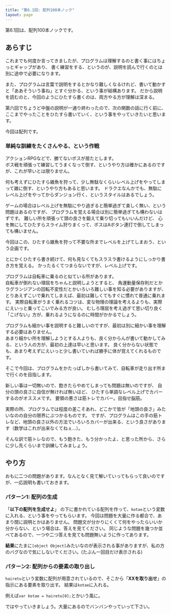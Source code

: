 ```yaml
---
title: "第6.1回: 配列100本ノック"
layout: page
---
```


<link rel="stylesheet" href="https://cdnjs.cloudflare.com/ajax/libs/codemirror/5.35.0/codemirror.css" />
<script src="https://cdnjs.cloudflare.com/ajax/libs/codemirror/5.35.0/codemirror.js"></script>
<script src="https://cdnjs.cloudflare.com/ajax/libs/codemirror/5.35.0/mode/javascript/javascript.js"></script>
<style>
    .CodeMirror { height: auto; border: 1px solid #ddd; }
    .console { border: 1px solid #333; color: rgb(48, 68, 216); padding: 0px 5px 0px 5px; }

    .answer {color: red;  }
    .hideanswer { display: none; }
    .result {font-size: large;}
    .wrong {color: red;  }
    .correct {color: rgb(0, 89, 255);  }



    .column{
        padding: 0.5em 1em;
        margin: 2em 0;
        color: #5d627b;
        background: white;
        border-top: solid 5px #5d627b;
        box-shadow: 0 3px 5px rgba(0, 0, 0, 0.22);
    }    
</style>
<link rel="stylesheet" href="https://rawgit.com/karino2/js-introduction/master/scripts/smoke.css" />
<script src="https://rawgit.com/karino2/js-introduction/master/scripts/smoke.min.js"></script>                    
<!--
  何故かこちらではglobalObjectが無い。
  <script src="https://neil.fraser.name/software/JS-Interpreter/acorn_interpreter.js"></script>
-->

<script src="https://rawgit.com/karino2/js-introduction/master/scripts/acorn.js"></script>
<script src="https://rawgit.com/karino2/js-introduction/master/scripts/interpreter.js"></script>

<script type="text/javascript" src="https://rawgit.com/karino2/js-introduction/master/scripts/env.js"></script>



<script>
var questions = [];
function aq(expect) {
    arrayAutoGeneration(expect, questions);
}



document.body.onload = function() {
  initInterpreter();


  // setupAllREPL2(5);
  setupAllQuestionsWithScnario(questions);
}
</script>

第6.1回は、配列100本ノックです。

## あらすじ

これまでも何度か言ってきましたが、プログラムは理解するのと書く事にはちょっとギャップがあり、
書く練習をする、というのが、説明を読んで行くのとは別に途中で必要になります。

また、プログラムは言葉で説明をするとかなり難しくなるけれど、書いて動かすと「ああそういう事ね」とすぐ分かる、という事が結構あります。
だから説明を読むのと、今回のようにひたすら書くのは、両方やる方が理解は深まる。

第六回でちょうど中盤の説明が一通り終わったので、次の関数の話に行く前に、ここまでやったことをひたすら書いていく、という事をやっていきたいと思います。

今回は配列です。


### 単純な訓練をたくさんやる、という作戦

アクションRPGなどで、勝てないボスが居たとします。  
ボス戦を頑張って練習してうまくなって倒す、というやり方は確かにあるのですが、これが早いとは限りません。

何も考えずにひたすら雑魚を狩って、少し無駄なくらいレベル上げをやってしまって雑に倒す、というやり方もあると思います。
ドラクエなんかでも、無駄にレベル上げをやってからダンジョン行く、というスタイルはあるでしょう。

ゲームの場合はレベル上げを無駄にやり過ぎると簡単過ぎて楽しく無い、という問題はあるのですが、
プログラムを覚える場合は別に簡単過ぎても構わないはずです。
難しい所を頑張って頭の良さを鍛えて乗り切ってもいいんだけど、
心を無にしてひたすらスライム狩りまくって、ボスはAボタン連打で倒してしまっても構いません。

今回はこの、ひたすら雑魚を狩って不要な所までレベルを上げてしまおう、という企画です。

とにかくひたすら書き続けて、何も見なくてもスラスラ書けるようにしっかり書き方を覚える。
かったるくてつまらないですが、レベル上げです。

プログラムは自転車に乗るのと似ている所があります。  
自転車が倒れない理屈をちゃんと説明しようとすると、
角運動量保存則だとかラグランジアンの回転不変性だとかいろいろ難しい事を知る必要がありますが、
とりあえずこいで乗れてしまえば、最初は難しくてもすぐに慣れて普通に乗れます。
実際自転車がうまく乗れるコツは、変な物理の理論を考えるよりも、実際にえいっと乗ってこいでみる方が良い。
むしろ理屈を考え過ぎて思い切り良く「こげない」方が、乗れるようになるのに時間がかかるでしょう。

プログラムも細かい事を説明すると難しいのですが、最初は別に細かい事を理解する必要はありません。  
あまり細かい所を理解しようとする人よりも、良く分からんが書いて動かしてみる、という人の方が、最初の上達は早いと思います。
良く分からない状態でも、あまり考えずにえいっと少し書いていれば勝手に体が覚えてくれるものです。

そこで今回は、プログラムをかたっぱしから書いてみて、自転車が走り出す所まで行くのを目指します。

新しい事は一切無いので、飽きたらやめてしまっても問題は無いのですが、
自分の頭の良さに自信が無ければ無いほど、
ひたすら単調なレベル上げでカバーするのがオススメです。
要領の悪さは筋トレでカバー。目指せ脳筋。

実際の所、プログラムでは程度の差こそあれ、どこかで皆が「地頭の良さ」みたいなのの自分の限界にぶつかるものです。
ですが、プログラムはこの手の筋トレなど、地頭の良さ以外の方法でいろいろカバーが出来る、という良さがあります（数学はこれが出来なくてねぇ…）。

そんな訳で筋トレなので、もう飽きた、もう分かったよ、と思った所から、さらに少し先くらいまで訓練してみましょう。


## やり方

おもに二つの問題があります。なんとなく見て解いていってもらって良いのですが、一応説明も書いておきます。

### パターン1: 配列の生成

「**以下の配列を生成せよ**」 の下に書かれている配列を作って、`kotae`という変数に入れる、という事をやってもらいます。
今回は問題を大量に作る都合で、あまり間に説明とかはありません。
問題文が分かりにくくて何をやったらいいか分からない、という場合は、答えを見てください。
同じような問題を幾つか並べてあるので、一つや二つ答えを見ても問題無いように作ってあります。

**結果**にたまに`[object Object]`みたいなのが表示される事がありますが、私の方のバグなので気にしないでください。(たぶん一回目だけ表示される)

### パターン2: 配列からの要素の取り出し

`hairetu`という変数に配列が用意されているので、そこから「**XXを取り出せ**」の指示にある要素を取り出す。
結果は`kotae`に入れる。

例えば`var kotae = hairetu[0];`とかいう風に。

ではやっていきましょう。大量にあるのでバンバンやっていって下さい。

<div id="autoQuestions">

</div>

<script>
function ae(arr, exp, result) { arrayElemAutoGeneration(arr, exp, result, questions); }


aq(["むぇ～～～", "コケー", "ダネ～～"]);
aq(["あじゃ", "るーしー", "ダニエル"]);
aq(["もっと", "たくさん", "要素が", "ある", "例です。", "全部で", "7個"]);
ae(["むぇ～～～", "コケー", "ダネ～～"], "hairetu[1]", "コケー");
ae(["むぇ～～～", "コケー", "ダネ～～"], "hairetu[2]", "ダネ～～");
aq(["あかさ", "ふば"]);
aq(["あかさ"]);
aq(["要素一つの例"]);
aq(["もう一回"]);
aq(["さらにもう一回"]);
ae(["あかさ"], "hairetu[0]", "あかさ");
aq(["ほげ", "いか", "ふが"]);
ae(["要素一つの例"], "hairetu[0]", "要素一つの例");
aq(["こちんこちん", "ぬっくぬく", "しゅるしゅる"]);
ae(["こちんこちん", "ぬっくぬく", "しゅるしゅる"], "hairetu[1]", "ぬっくぬく");
aq(["こーしー", "麦茶"]);
aq(["プレモル", "プリン"]);
ae(["あじゃ"], "hairetu[0]", "あじゃ");
ae(["こちんこちん", "ぬっくぬく", "しゅるしゅる"], "hairetu[0]", "こちんこちん");
aq(["数字の", "要素", 5, 6, 7]);
aq([5, 4, 3]);
aq(["5", "4", "3"]);
aq(["3"]);
aq([3]);
ae(["数字の", "要素", 5, 6, 7], "hairetu[0]", "数字の");
ae(["数字の", "要素", 5, 6, 7], "hairetu[3]", 6);
ae(["3"], "hairetu[0]", "3");
aq(["4"]);
aq([4]);
aq(["1234"]);
aq([1234]);
ae([4], "hairetu[0]", 4);
aq([10, 11, 12]);
aq(["10", "11", "12"]);
aq(["5678"]);
aq(["5678", "1234"]);
aq([5678, 1234]);
ae([3, 4], "hairetu[0]", 3);
ae([8, 7, 6], "hairetu[2]", 6);
ae([4, 3, 2, 1], "hairetu[0]", 4);
ae([4, 3, 2, 1], "hairetu[3]", 1);
ae([1, 2], "hairetu[0]", 1);
ae([1, 2, 3], "hairetu[1]", 2);
aq(["56", 78, "910", "1112", 1314]);
aq(["5", 6, 7, "8", "9", 10]);
ae(["10", "11", "12"], "hairetu[2]", "12");
ae(["10", "11", "12"], "hairetu[0]", "10");
ae(["56", 78, "910", "1112", 1314], "hairetu[1]", 78);
ae(["56", 78, "910", "1112", 1314], "hairetu[3]", "1112");

aq(["配列の中に","配列を入れる",  [1, 2]]);
aq(["配列の中に", [1, 2], "配列を入れる"]);
aq(["あ", ["え", "お"], "い", "う"]);
aq([["あ", "い"], "う", "え"]);
aq(["あ", "い",  ["か", "き", "く"], "う", "え"]);
ae(["配列の中に","配列を入れる",  [1, 2]], "hairetu[0]", "配列の中に");
ae(["配列の中に","配列を入れる",  [1, 2]], "hairetu[1]", "配列を入れる");
ae(["配列の中に","配列を入れる",  [1, 2]], "hairetu[2]", [1, 2]);
aq([[1, 2], 3, 4]);
ae([[1, 2], 3, 4], "hairetu[2]", 4);
ae([[1, 2], 3, 4], "hairetu[1]", 3);
ae([[1, 2], 3, 4], "hairetu[0]", [1, 2]);
ae(["配列の中に","配列を入れる",  [1, 2]], "hairetu[2]", [1, 2]);
ae([[1, 2], 3, 4], "hairetu[0]", [1, 2]);
aq([5, [2, 3], 7]);
ae([5, [2, 3], 7], "hairetu[1]", [2, 3]);
ae(["配列の中に","配列を入れる",  [1, 2]], "hairetu[2]", [1, 2]);
ae(["配列の中に","配列を入れる",  [1, 2]], "hairetu[2][1]", 2);
ae(["配列の中に","配列を入れる",  [1, 2]], "hairetu[2][0]", 1);
ae(["こちんこちん", "ぬっくぬく", "しゅるしゅる"], "hairetu[2]", "しゅるしゅる");
aq(["むぇ～～～", "コケー", "ダネ～～"]);
aq([["あじゃ", "むぇ〜〜"], "るーしー", "まちあるき"]);
ae([["あじゃ", "むぇ〜〜"], "るーしー", "まちあるき"], "hairetu[0]", ["あじゃ", "むぇ〜〜"]);
ae(["配列の中に","配列を入れる",  [1, 2]], "hairetu[2][1]", 2);
ae([["あじゃ", "むぇ〜〜"], "るーしー", "まちあるき"], "hairetu[0][1]", "むぇ〜〜");
ae(["10", "11", "12"], "hairetu[2]", "12");
ae(["あかさ"], "hairetu[0]", "あかさ");
aq([["あじゃ", "むえ〜〜"]]);
aq(["あかさ"]);
aq([["あかさ", "ジム行け！"]]);
ae([["あじゃ", "むぇ〜〜"]], "hairetu[0]", ["あじゃ", "むぇ〜〜"]);
aq([["あかさ", "ジム行け！"]]);
ae([["あかさ", "ジム行け！"]], "hairetu[0]", ["あかさ", "ジム行け！"]);
ae([["あかさ", "ジム行け！"]], "hairetu[0][1]", "ジム行け！");
ae([["あじゃ", "むぇ〜〜"]], "hairetu[0][0]", "あじゃ");
aq([[8, 9]]);
aq([[11, 12]]);
aq([[1, 2, 3]]);
ae([5, [2, 3], 7], "hairetu[1][1]", 3);
ae([5, [2, 3], 7], "hairetu[0]", 5);
ae([5, [2, 3], 7], "hairetu[1]", [2, 3]);
ae([["あじゃ", "むぇ〜〜"]], "hairetu[0][1]", "むぇ〜〜");
aq(["あじゃ", ["るーしー", 1234], "まちあるき"]);
aq([["こーしー", "麦茶"], "しゅるしゅる", "する"]);
aq([["こーしー", "麦茶"], ["あじゃ", "むぇ〜〜"]]);
aq([[10, 11], [110, 120]]);
aq([["ダニエル", "ダネー"], ["あかさ", "ジム行け！"]]);
aq([["こーしー", "麦茶"], ["あじゃ", "むぇ〜〜"], ["ぬっくぬく", "こちんこちん"]]);
ae([5, [2, 3], 7], "hairetu[1][0]", 2);
ae(["配列の中に","配列を入れる",  [1, 2]], "hairetu[2]", [1, 2]);
ae(["配列の中に","配列を入れる",  [1, 2]], "hairetu[2][1]", 2);
ae([["こーしー", "麦茶"], ["あじゃ", "むぇ〜〜"], ["ぬっくぬく", "こちんこちん"]], "hairetu[0]", ["こーしー", "麦茶"]);
aq([["こーしー", "麦茶"], "るーしー", ["ぬっくぬく", "こちんこちん"]]);
aq([[1, 2, 3], 4]);
ae([["こーしー", "麦茶"], ["あじゃ", "むぇ〜〜"], ["ぬっくぬく", "こちんこちん"]], "hairetu[2][1]", "こちんこちん");
ae([["こーしー", "麦茶"], ["あじゃ", "むぇ〜〜"], ["ぬっくぬく", "こちんこちん"]], "hairetu[2][0]", "ぬっくぬく");
ae([["こーしー", "麦茶"], ["あじゃ", "むぇ〜〜"], ["ぬっくぬく", "こちんこちん"]], "hairetu[1][1]", "むぇ～～");
ae([["こーしー", "麦茶"], ["あじゃ", "むぇ〜〜"], ["ぬっくぬく", "こちんこちん"]], "hairetu[0][1]", "麦茶");
ae([["こーしー", "麦茶"], ["あじゃ", "むぇ〜〜"], ["ぬっくぬく", "こちんこちん"]], "hairetu[1][0]", "あじゃ");
ae([["こーしー", "麦茶"], ["あじゃ", "むぇ〜〜"], ["ぬっくぬく", "こちんこちん"]], "hairetu[0][0]", "こーしー");
ae([5, [2, 3], 7], "hairetu[1][1]", 3);
ae([5, [2, 3], 7], "hairetu[1][0]", 2);
ae([5, [2, 3], 7], "hairetu[1]", [2, 3]);
ae(["配列の中に","配列を入れる",  [1, 2]], "hairetu[2][0]", 1);
ae(["配列の中に","配列を入れる",  [1, 2]], "hairetu[0]", "配列の中に");
aq([5, [6, 7, 8]]);
aq([[1, 2, 3], 4, [5, 6, 7]]);
aq([["ダニエル", "ダネー"], ["あかさ", "ジム行け！"]]);
ae([["ダニエル", "ダネー"], ["あかさ", "ジム行け！"]], "hairetu[1][0]", "あかさ");
ae([["ダニエル", "ダネー"], ["あかさ", "ジム行け！"]], "hairetu[0][0]", "ダニエル");
ae([["ダニエル", "ダネー"], ["あかさ", "ジム行け！"]], "hairetu[0][1]", "ダネー");
ae([["ダニエル", "ダネー"], ["あかさ", "ジム行け！"]], "hairetu[1][1]", "ジム行け！");
ae([["ダニエル", "ダネー"], ["あかさ", "ジム行け！"]], "hairetu[1]", ["あかさ", "ジム行け！"]);
ae([["ダニエル", "ダネー"], ["あかさ", "ジム行け！"]], "hairetu[0]", ["ダニエル", "ダネー"]);
ae(["むぇ～～～", "コケー", "ダネ～～"], "hairetu[1]", "コケー");
ae(["むぇ～～～", "コケー", "ダネ～～"], "hairetu[2]", "ダネ～～");


</script>
